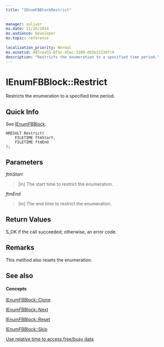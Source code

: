 ```yaml
---
title: "IEnumFBBlockRestrict"
 
 
manager: soliver
ms.date: 11/16/2014
ms.audience: Developer
ms.topic: reference
 
localization_priority: Normal
ms.assetid: 887cea55-8f1c-45ec-3100-d03e1213d7c9
description: "Restricts the enumeration to a specified time period."
---
```


# IEnumFBBlock::Restrict

Restricts the enumeration to a specified time period.
  
## Quick Info

See [IEnumFBBlock](ienumfbblock.md).
  
```
HRESULT Restrict(  
    FILETIME ftmStart, 
    FILETIME ftmEnd 
);

```

## Parameters

 _ftmStart_
  
>  [in] The start time to restrict the enumeration. 
    
 _ftmEnd_
  
> [in] The end time to restrict the enumeration.
    
## Return Values

S_OK if the call succeeded; otherwise, an error code.
  
## Remarks

This method also resets the enumeration.
  
## See also

#### Concepts

[IEnumFBBlock::Clone](ienumfbblock-clone.md)
  
[IEnumFBBlock::Next](ienumfbblock-next.md)
  
[IEnumFBBlock::Reset](ienumfbblock-reset.md)
  
[IEnumFBBlock::Skip](ienumfbblock-skip.md)
  
[Use relative time to access free/busy data](how-to-use-relative-time-to-access-free-busy-data.md)


